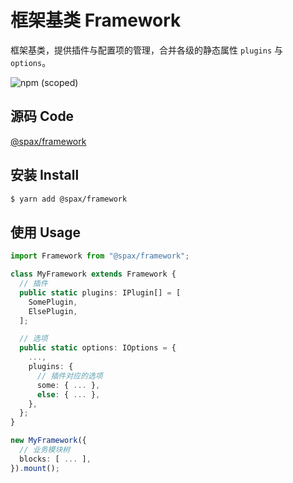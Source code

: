 # 框架基类 Framework

框架基类，提供插件与配置项的管理，合并各级的静态属性 `plugins` 与 `options`。

![npm (scoped)](https://img.shields.io/npm/v/@spax/framework?color=4caf50)

## 源码 Code

[@spax/framework](https://github.com/crossjs/spax/tree/master/packages/framework)

## 安装 Install

```bash
$ yarn add @spax/framework
```

## 使用 Usage

```typescript
import Framework from "@spax/framework";

class MyFramework extends Framework {
  // 插件
  public static plugins: IPlugin[] = [
    SomePlugin,
    ElsePlugin,
  ];

  // 选项
  public static options: IOptions = {
    ...,
    plugins: {
      // 插件对应的选项
      some: { ... },
      else: { ... },
    },
  };
}

new MyFramework({
  // 业务模块树
  blocks: [ ... ],
}).mount();
```
